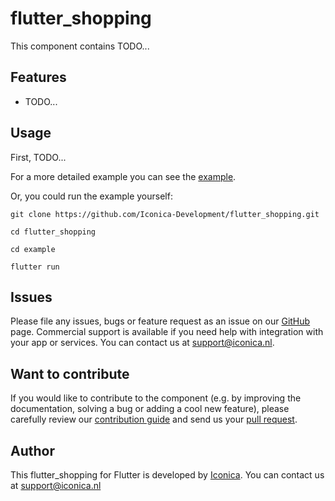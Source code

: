 # flutter_shopping

This component contains TODO...

## Features

* TODO...

## Usage

First, TODO...

For a more detailed example you can see the [example](https://github.com/Iconica-Development/flutter_shopping/tree/main/example).

Or, you could run the example yourself:
```
git clone https://github.com/Iconica-Development/flutter_shopping.git

cd flutter_shopping

cd example

flutter run
```

## Issues

Please file any issues, bugs or feature request as an issue on our [GitHub](https://github.com/Iconica-Development/flutter_shopping) page. Commercial support is available if you need help with integration with your app or services. You can contact us at [support@iconica.nl](mailto:support@iconica.nl).

## Want to contribute

If you would like to contribute to the component (e.g. by improving the documentation, solving a bug or adding a cool new feature), please carefully review our [contribution guide](./CONTRIBUTING.md) and send us your [pull request](https://github.com/Iconica-Development/flutter_shopping/pulls).

## Author

This flutter_shopping for Flutter is developed by [Iconica](https://iconica.nl). You can contact us at <support@iconica.nl>
